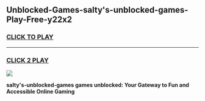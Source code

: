 
## Unblocked-Games-salty's-unblocked-games-Play-Free-y22x2
<h3>
<a href="https://premium76.site?title=salty's-unblocked-games&ref=20A">CLICK TO PLAY</a></h3>
<hr>

<h3>
<a href="https://premium76.site?title=salty's-unblocked-games&ref=20A">CLICK 2 PLAY</a>
  
</h3>

<a href="https://premium76.site?title=salty's-unblocked-games&ref=20A"><img src="https://clearcache.store/games.png"></a>


**salty's-unblocked-games games unblocked: Your Gateway to Fun and Accessible Online Gaming**
